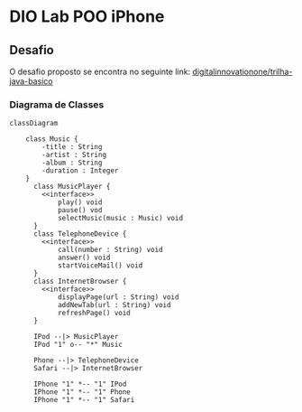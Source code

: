 # DIO Lab POO iPhone

## Desafio
O desafio proposto se encontra no seguinte link: <a href="https://github.com/digitalinnovationone/trilha-java-basico/tree/main/desafios/poo" target="_blank">digitalinnovationone/trilha-java-basico</a>

### Diagrama de Classes

```mermaid
classDiagram

	class Music {
		-title : String
		-artist : String
		-album : String
		-duration : Integer
	}
	  class MusicPlayer {
	  	<<interface>>
	      	play() void
	      	pause() vod
	      	selectMusic(music : Music) void
	  }
	  class TelephoneDevice {
		<<interface>>
	      	call(number : String) void
	      	answer() void
	      	startVoiceMail() void
	  }
	  class InternetBrowser {
		<<interface>>
	      	displayPage(url : String) void
	      	addNewTab(url : String) void
	      	refreshPage() void
	  }
  
	  IPod --|> MusicPlayer
	  IPod "1" o-- "*" Music
	  
	  Phone --|> TelephoneDevice
	  Safari --|> InternetBrowser
	  
	  IPhone "1" *-- "1" IPod
	  IPhone "1" *-- "1" Phone
	  IPhone "1" *-- "1" Safari
```
